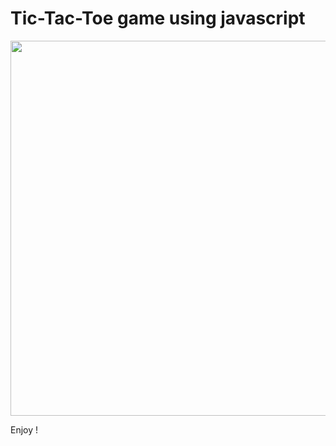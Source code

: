 # Tic-Tac-Toe game using javascript

<p align="center">
  <kbd>
  <img width="600" height="600" src="https://user-images.githubusercontent.com/85687148/126050203-d884e578-4b7e-49ac-bd49-564dedcaf2e5.png">
  </kbd>
</p>

Enjoy !